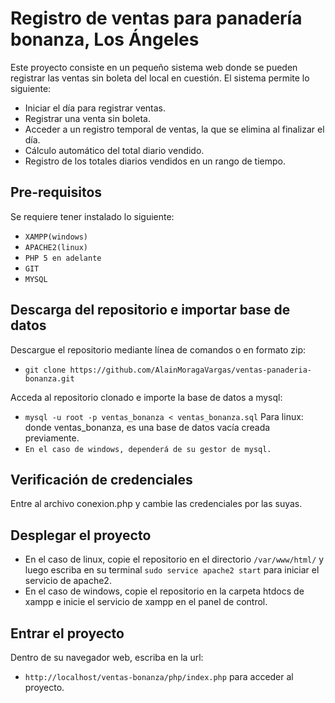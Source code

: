 Registro de ventas para panadería bonanza, Los Ángeles
================================================
Este proyecto consiste en un pequeño sistema web donde se pueden registrar las ventas sin boleta del local en cuestión. El sistema permite lo siguiente:
* Iniciar el día para registrar ventas.
* Registrar una venta sin boleta.
* Acceder a un registro temporal de ventas, la que se elimina al finalizar el día.
* Cálculo automático del total diario vendido.
* Registro de los totales diarios vendidos en un rango de tiempo.

Pre-requisitos
--------------
Se requiere tener instalado lo siguiente:
* ```XAMPP(windows)``` 
* ```APACHE2(linux)``` 
* ```PHP 5 en adelante``` 
* ```GIT``` 
* ```MYSQL``` 

Descarga del repositorio e importar base de datos
-----------
Descargue el repositorio mediante línea de comandos o en formato zip:
* ```git clone https://github.com/AlainMoragaVargas/ventas-panaderia-bonanza.git``` 

Acceda al repositorio clonado e importe la base de datos a mysql:

* ```mysql -u root -p ventas_bonanza < ventas_bonanza.sql``` Para linux: donde ventas_bonanza, es una base de datos vacía creada previamente.
* ```En el caso de windows, dependerá de su gestor de mysql.```

Verificación de credenciales
-----------
Entre al archivo conexion.php y cambie las credenciales por las suyas.

Desplegar el proyecto
-----------
* En el caso de linux, copie el repositorio en el directorio ```/var/www/html/``` y luego escriba en su terminal ```sudo service apache2 start``` para iniciar el servicio de apache2.
* En el caso de windows, copie el repositorio en la carpeta htdocs de xampp e inicie el servicio de xampp en el panel de control.

Entrar el proyecto
-----------
Dentro de su navegador web, escriba en la url:
* ```http://localhost/ventas-bonanza/php/index.php``` para acceder al proyecto.
